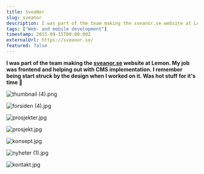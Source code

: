 ```yaml
---
title: SveaNor
slug: sveanor
description: I was part of the team making the sveanor.se website at Lemon. My job was frontend and helping out with CMS implementation. I remember being start struck by the design when I worked on it. Was hot stuff for it's time
tags: ["Web- and mobile development"]
timestamp: 2015-09-15T00:00:00Z
externalUrl: https://sveanor.se/
featured: false
---
```


**I was part of the team making the [sveanor.se](http://sveanor.se/) website at Lemon. My job was frontend and helping out with CMS implementation. I remember being start struck by the design when I worked on it. Was hot stuff for it's time 🤤**

![thumbnail (4).png](/projects/sveanor/thumbnail_(4).png)

![forsiden (4).jpg](/projects/sveanor/forsiden_(4).jpg)

![prosjekter.jpg](/projects/sveanor/prosjekter.jpg)

![prosjekt.jpg](/projects/sveanor/prosjekt.jpg)

![konsept.jpg](/projects/sveanor/konsept.jpg)

![nyheter (1).jpg](/projects/sveanor/nyheter_(1).jpg)

![kontakt.jpg](/projects/sveanor/kontakt.jpg)
